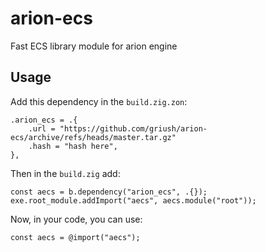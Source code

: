 # arion-ecs
Fast ECS library module for arion engine

## Usage
Add this dependency in the `build.zig.zon`:

```zig
.arion_ecs = .{
    .url = "https://github.com/griush/arion-ecs/archive/refs/heads/master.tar.gz"
    .hash = "hash here",
},

```

Then in the `build.zig` add:
```zig
const aecs = b.dependency("arion_ecs", .{});
exe.root_module.addImport("aecs", aecs.module("root"));
```
Now, in your code, you can use:
```zig
const aecs = @import("aecs");
```
